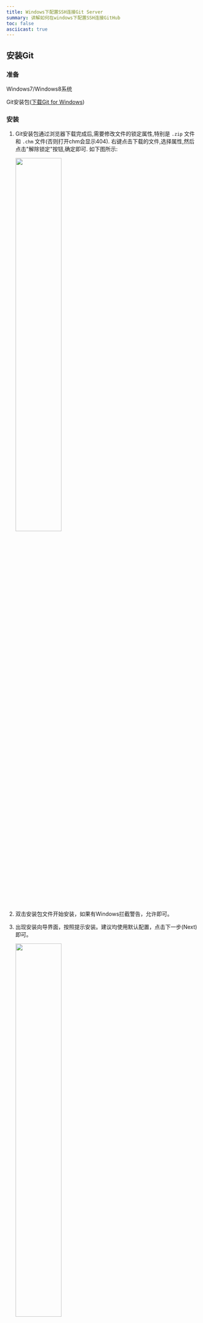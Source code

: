 ```yaml
---
title: Windows下配置SSH连接Git Server
summary: 讲解如何在windows下配置SSH连接GitHub
toc: false
asciicast: true
---
```


<div id="toc"></div>


## 安装Git

### 准备

Windows7/Windows8系统

Git安装包([下载Git for Windows](https://git-scm.com/download/win))

### 安装

1. Git安装包通过浏览器下载完成后,需要修改文件的锁定属性,特别是 `.zip` 文件和 `.chm` 文件(否则打开chm会显示404). 右键点击下载的文件,选择属性,然后点击"解除锁定"按钮,确定即可. 如下图所示:

   <img src="https://static.goodrain.com/images/acp/docs/bestpractice/windows-ssh-git/windows-ssh-git.png" width="50%" />

2. 双击安装包文件开始安装，如果有Windows拦截警告，允许即可。

3. 出现安装向导界面，按照提示安装。建议均使用默认配置，点击下一步(Next)即可。

   <img src="https://static.goodrain.com/images/acp/docs/bestpractice/windows-ssh-git/windows-ssh-git2.png" width="50%" />

> 提示:
>
> 如图，此处选项可根据个人需求勾选

   

<img src="https://static.goodrain.com/images/acp/docs/bestpractice/windows-ssh-git/windows-ssh-git3.png" width="50%" />

4. 安装完成可打开 **CDM** 或 **Git Bash** 输入 `git ` 或 `git --version` 尝试 git 命令。



## 获取SSH Key

### 检查

打开 **Git Bash** ，检查本机是否有SSH key设置。输入如下命令：

```bash
$ cd ~/.ssh
```

- 如果没有则提示： No such file or directory

- 如果有，则进入~/.ssh路径下输入如下命令：

  ```Bash
  $ ls				#查看~/.ssh路径下的文件
  $ rm *			#删除~/.ssh路径下的文件
  ```

### 创建SSH Key

生成新的SSH Key，输入如下命令：

```bash
$ cd ~  #保证当前路径在家目录下

$ ssh-keygen -t rsa -C "xxxxxx@yy.com"  #建议填写自己真实有效的邮箱地址

Generating public/private rsa key pair.

Enter file in which to save the key (/c/Users/xxxx_000/.ssh/id_rsa):   #不填直接回车

Enter passphrase (empty for no passphrase):   #输入密码（可以为空，回车）

Enter same passphrase again:   #再次确认密码（可以为空，回车）

Your identification has been saved in /c/Users/xxxx_000/.ssh/id_rsa.   #生成的密钥

Your public key has been saved in /c/Users/xxxx_000/.ssh/id_rsa.pub.  #生成的公钥

The key fingerprint is:

e3:51:33:xx:xx:xx:xx:xxx:61:28:83:e2:81 xxxxxx@yy.com
```
SSH key已生成，复制`id_rsa.pub`文件内容，输入如下命令：

```bash
$ cat ~/.ssh/id_rsa.pub			#将输出内容复制
```
## 添加SSH Key到Git Server

### 添加到Git Hub 

登录GitHub，点击右上角头像，进入设置中心，选择SSH and GPG keys开始设置。

自定义SSH key的标题，将刚刚复制的`id_rsa.pub`内容添加至key，点击保存

<img src="https://static.goodrain.com/images/acp/docs/bestpractice/windows-ssh-git/windows-ssh-git4.png" width="100%" />

### 添加到GitLab

#### root用户

首次登录GitLab应用使用root账户，进入主页面点，击右上角头像选择Settings，进入设置中心。选择SSH Keys开始设置。

自定义SSH Key的标题，将刚刚复制的`id_rsa.pub`内容添加至key，点击保存

<center><img src="https://static.goodrain.com/images/acp/docs/bestpractice/windows-ssh-git/windows-ssh-git5.png" width="100%" /></center>

#### 非root用户

##### 创建一个账户

- 通过root用户添加

  <center><img src="https://static.goodrain.com/images/acp/docs/bestpractice/windows-ssh-git/windows-ssh-git6.png" width="100%" /></center>

- 注册一个账户

登录后进入主页面，点击右上角头像选择Settings，进入设置中心。选择SSH Keys开始设置。设置方式与root用户相同

## 配置账户

```bash
$ git config --global user.name “your username”			#自定义用户名

$ git config --global user.email “your_registered_github_Email”	 #设置邮箱地址(建议用注册giuhub的邮箱)
```
## 测试

### 测试ssh keys是否设置成功。

```bash
$ ssh -T git@github.com

The authenticity of host 'github.com (192.30.252.129)' can't be established.

RSA key fingerprint is 16:27:xx:xx:xx:xx:xx:4d:eb:df:a6:48.

Are you sure you want to continue connecting (yes/no)? yes #确认你是否继续访问，输入yes

Warning: Permanently added 'github.com,192.30.252.129' (RSA) to the list of known hosts.
```
### git基本操作

1. 在GitHUb创建新的仓库，并复制此仓库的ssh路径。

2. 打开Git Bash输入如下命令：

   ```bash
   #创建目录
   $ mkdir test
   $ cd test

   #初始化
   $ git init

   #创建hello.md文件
   $ echo "This is a ssh key test" > README.md

   #提交到本地
   $ git add .   #提交当前目录下所以文件
   $ git commit -m "add README.md"   #提交记录说明 

   #提交到github
   $ git remote add origin ‘<SSH url>’  #引号内<SSH url>粘贴刚刚复制的仓库ssh路径
   $ git push -u origin master

   #ssh key若设置密码，则会提示输出密码
   Enter passphrase for key '~/.ssh/id_rsa':  
   ```
   刷新GitHub界面，查看刚刚推到此库的`README.md`


## GUI Clients

Git GUI是Git内置的用于提交与浏览的工具。Git也支持其他第三方客户端来实现同样的功能，例如[SourceTree](https://www.sourcetreeapp.com/)、[GitHub Desktop](https://desktop.github.com/)、[TortoiseGit](https://tortoisegit.org/)等

### [SourceTree](https://www.sourcetreeapp.com/)

Windows系统支持SourceTree，下载并安装SourceTree。安装过程中需要登录，您可注册ATLASSIAN账号或使用Google账号登录。安装完成后，打开sourcetree。如下图：

<center><img src="https://static.goodrain.com//images/acp/docs/bestpractice/windows-ssh-git/windows-ssh-git8.PNG" width="100%" /></center>

{{site.data.alerts.callout_success}}若使用SSH方式进行Git操作，点击工具—>配置SSH密匙。进入系统目录，找到上文生成的 id_rsa 文件。

{{site.data.alerts.end}}

### [GitHub Desktop](https://desktop.github.com/)

Windows系统支持使用GitHub Desktop，下载安装使用GitHub Desktop。客户端如下：

<center><img src="https://static.goodrain.com/images/acp/docs/bestpractice/windows-ssh-git/windows-ssh-git7.PNG" width="100%" /></center>